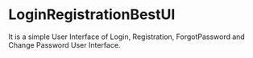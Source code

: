 # LoginRegistrationBestUI
It is a simple User Interface of Login, Registration, ForgotPassword and Change Password User Interface.
